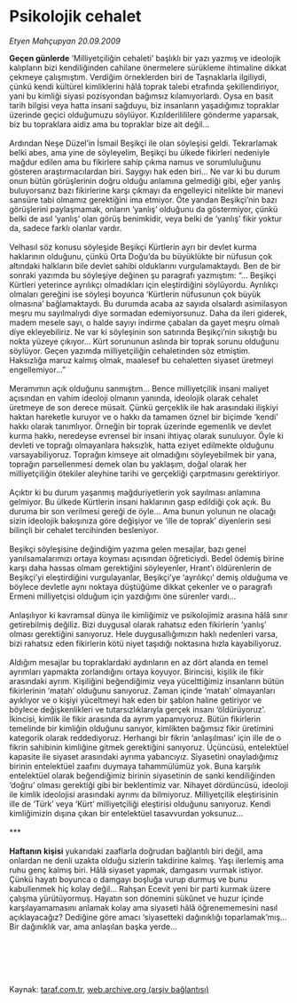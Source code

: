 # Psikolojik cehalet

*Etyen Mahçupyan 20.09.2009*

<div class="taraf_structure_2col_1zq">
<div class="margen_n">



 <p><b>Geçen günlerde</b> ‘Milliyetçiliğin cehaleti’ başlıklı bir yazı yazmış ve ideolojik kalıpların bizi kendiliğinden cahilane önermelere sürükleme ihtimaline dikkat çekmeye çalışmıştım. Verdiğim örneklerden biri de Taşnaklarla ilgiliydi, çünkü kendi kültürel kimliklerini hâlâ toprak talebi etrafında şekillendiriyor, yani bu kimliği siyasi pozisyondan bağımsız kılamıyorlardı. Oysa en basit tarih bilgisi veya hatta insani sağduyu, biz insanların yaşadığımız topraklar üzerinde geçici olduğumuzu söylüyor. Kızılderilililere gönderme yaparsak, biz bu topraklara aidiz ama bu topraklar bize ait değil... <br/><br/>Ardından Neşe Düzel’in İsmail Beşikçi ile olan söyleşisi geldi. Tekrarlamak belki abes, ama yine de söyleyelim, Beşikçi bu ülkede fikirleri nedeniyle mağdur edilen ama bu fikirlere sahip çıkma namus ve sorumluluğunu gösteren araştırmacılardan biri. Saygıyı hak eden biri... Ne var ki bu durum onun bütün görüşlerinin doğru olduğu anlamına gelmediği gibi, eğer yanlış buluyorsanız bazı fikirlerine karşı çıkmayı da engelleyici nitelikte bir manevi sansüre tabi olmamız gerektiğini ima etmiyor. Öte yandan Beşikçi’nin bazı görüşlerini paylaşmamak, onların ‘yanlış’ olduğunu da göstermiyor, çünkü belki de asıl ‘yanlış’ olan görüş benimkidir, veya belki de ‘yanlış’ fikir yoktur da, sadece farklı olanlar vardır. <br/><br/>Velhasıl söz konusu söyleşide Beşikçi Kürtlerin ayrı bir devlet kurma haklarının olduğunu, çünkü Orta Doğu’da bu büyüklükte bir nüfusun çok altındaki halkların bile devlet sahibi olduklarını vurgulamaktaydı. Ben de bir sonraki yazımda bu söyleşiye değinen şu paragrafı yazmıştım: “... Beşikçi Kürtleri yeterince ayrılıkçı olmadıkları için eleştirdiğini söylüyordu. Ayrılıkçı olmaları gereğini ise söyleşi boyunca ‘Kürtlerin nüfusunun çok büyük olmasına’ bağlamaktaydı. Bu durumda acaba az sayıda olsalardı asimilasyon meşru mu sayılmalıydı diye sormadan edemiyorsunuz. Daha da ileri giderek, madem mesele sayı, o halde sayıyı indirme çabaları da gayet meşru olmalı diye ekleyebiliriz. Ne var ki söyleşinin son satırında Beşikçi’nin sıkıştığı bu nokta yüzeye çıkıyor... Kürt sorununun aslında bir toprak sorunu olduğunu söylüyor. Geçen yazımda milliyetçiliğin cehaletinden söz etmiştim. Haksızlığa maruz kalmış olmak, maalesef bu cehaletten siyaset üretmeyi engellemiyor...” <br/><br/>Meramımın açık olduğunu sanmıştım... Bence milliyetçilik insani maliyet açısından en vahim ideoloji olmanın yanında, ideolojik olarak cehalet üretmeye de son derece müsait. Çünkü gerçeklik ile hak arasındaki ilişkiyi haktan hareketle kuruyor ve o hakkı da tamamen öznel bir biçimde ‘kendi’ hakkı olarak tanımlıyor. Örneğin bir toprak üzerinde egemenlik ve devlet kurma hakkı, neredeyse evrensel bir insani ihtiyaç olarak sunuluyor. Öyle ki devleti ve toprağı olmayanlara haksızlık, hatta eziyet edilmekte olduğunu varsayabiliyoruz. Toprağın kimseye ait olmadığını söyleyebilmek bir yana, toprağın parsellenmesi demek olan bu yaklaşım, doğal olarak her milliyetçiliğin ötekiler aleyhine tarihi ve gerçekliği çarpıtmasını gerektiriyor. <br/><br/>Açıktır ki bu durum yaşanmış mağduriyetlerin yok sayılması anlamına gelmiyor. Bu ülkede Kürtlerin insani haklarının gasp edildiği çok açık. Bu duruma bir son verilmesi gereği de öyle... Ama bunun yolunun ne olacağı sizin ideolojik bakışınıza göre değişiyor ve ‘ille de toprak’ diyenlerin sesi bilinçli bir cehalet tercihinden besleniyor. <br/><br/>Beşikçi söyleşisine değindiğim yazıma gelen mesajlar, bazı genel yanılsamalarımızı ortaya koyması açısından öğreticiydi. Bedel ödemiş birine karşı daha hassas olmam gerektiğini söyleyenler, Hrant’ı öldürenlerin de Beşikçi’yi eleştirdiğini vurgulayanlar, Beşikçi’ye ‘ayrılıkçı’ demiş olduğuma ve böylece devletle aynı noktaya düştüğüme dikkat çekenler ve o paragrafı Ermeni milliyetçisi olduğum için yazdığımı öne sürenler vardı... <br/><br/>Anlaşılıyor ki kavramsal dünya ile kimliğimiz ve psikolojimiz arasına hâlâ sınır getirebilmiş değiliz. Bizi duygusal olarak rahatsız eden fikirlerin ‘yanlış’ olması gerektiğini sanıyoruz. Hele duygusallığımızın haklı nedenleri varsa, bizi rahatsız eden fikirlerin kötü niyet taşıdığı noktasına hızla kayabiliyoruz. <br/><br/>Aldığım mesajlar bu topraklardaki aydınların en az dört alanda en temel ayrımları yapmakta zorlandığını ortaya koyuyor. Birincisi, kişilik ile fikir arasındaki ayrım. Kişiliğini beğendiğimiz veya yücelttiğimiz insanların bütün fikirlerinin ‘matah’ olduğunu sanıyoruz. Zaman içinde ‘matah’ olmayanları ayıklıyor ve o kişiyi yüceltmeyi hak eden bir şablon haline getiriyor ve böylece değişkenlikleri ve tutarsızlıklarıyla gerçek insanı ‘öldürüyoruz’. İkincisi, kimlik ile fikir arasında da ayrım yapamıyoruz. Bütün fikirlerin temelinde bir kimliğin olduğunu sanıyor, kimlikten bağımsız fikir üretimini kategorik olarak reddediyoruz. Herhangi bir fikrin ‘anlaşılması’ için ille de o fikrin sahibinin kimliğine gitmek gerektiğini sanıyoruz. Üçüncüsü, entelektüel kapasite ile siyaset arasındaki ayrıma yabancıyız. Siyasetini onayladığımız birinin entelektüel zaafını duymaya tahammülümüz yok. Buna karşılık entelektüel olarak beğendiğimiz birinin siyasetinin de sanki kendiliğinden ‘doğru’ olması gerektiği gibi bir beklentimiz var. Nihayet dördüncüsü, ideoloji ile kimlik ideolojisi arasındaki ayrımı da bilmiyoruz. Milliyetçilik eleştirisinin ille de ‘Türk’ veya ‘Kürt’ milliyetçiliği eleştirisi olduğunu sanıyoruz. Kendi kimliğimizin dışına çıkan bir entelektüel tasavvurdan yoksunuz... <br/><br/>***<b> <br/><br/>Haftanın</b> <b>kişisi</b> yukarıdaki zaaflarla doğrudan bağlantılı biri değil, ama onlardan ne denli uzakta olduğu sizlerin takdirine kalmış. Yaşı ilerlemiş ama ruhu genç kalmış biri. Hâlâ siyaset yapmak, damgasını vurmak istiyor. Çünkü hayatı boyunca o damgayı boşluğa vurup durmuş ve bunu kabullenmek hiç kolay değil... Rahşan Ecevit yeni bir parti kurmak üzere çalışma yürütüyormuş. Hayatın son dönemini sükûnet ve huzur içinde karşılayamamasını anlamak kolay ama siyaseti hâlâ öğrenememesini nasıl açıklayacağız? Dediğine göre amacı ‘siyasetteki dağınıklığı toparlamak’mış... Bir dağınıklık var, ama anlaşılan başka yerde...</p>
<br/>
<br/>
<br/>



<br/>


<div id="taraf_not">
</div>

</div>


</div>

Kaynak: [taraf.com.tr](http://www.taraf.com.tr:80/makale/7512.htm), [web.archive.org (arşiv bağlantısı)](http://web.archive.org/web/20090926210951/http://www.taraf.com.tr:80/makale/7512.htm)
